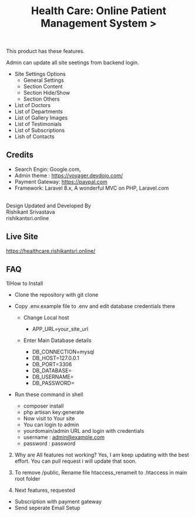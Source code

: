 <h1 align="center">Health Care: Online Patient Management System ></h1>
<div align="center">
<br>
</div>

This product has these features.

 Admin can update all site seetings from backend login.
 - Site Settings Options
    - General Settings
    - Section Content
    - Section Hide/Show
    - Section Others
 - List of Doctors 
 - List of Departments
 - List of Gallery Images
 - List of Testimonials
 - List of Subscriptions
 - Lish of Contacts
 
 


## Credits

- Search Engin: Google.com,  
- Admin theme : https://voyager.devdojo.com/
- Payment Gateway: https://paypal.com 
- Framework: Laravel 8.x, A wonderful MVC on PHP, Laravel.com 

<br>Design Updated and Developed By 
<br>Rishikant Srivastava
<br>rishikantsri.online

## Live Site
https://healthcare.rishikantsri.online/


## FAQ


1)How to Install

- Clone the repository with git clone

- Copy .env.example file to .env and edit database credentials there
   
    - Change Local host
       -  APP_URL=your_site_url
   
    - Enter Main Database details
       -  DB_CONNECTION=mysql
       -  DB_HOST=127.0.0.1
       -  DB_PORT=3306
       -  DB_DATABASE=
       -  DB_USERNAME=
       -  DB_PASSWORD=
       
	
- Run these command in shell 
    - composer install 
    - php artisan key:generate
    - Now visit to Your site
    - You can login to admin
    - yourdomain/admin URL and login with credentials 
    - username :	admin@example.com
	- password :	password 



2) Why are All features not working?
Yes, I am keep updating with the best effort.
 You can pull request i will update that soon.

3) To remove /public,
Rename file  htaccess_renameit  to .htaccess in main root folder

4) Next features, requested 
 - Subscription with payment gateway  
 - Send seperate Email Setup
